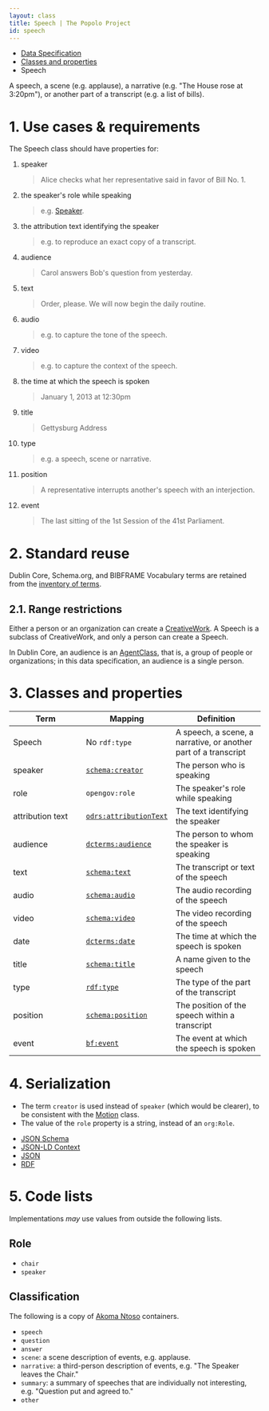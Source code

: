 ```yaml
---
layout: class
title: Speech | The Popolo Project
id: speech
---
```


<ul class="breadcrumb">
  <li><a href="/specs/">Data Specification</a></li>
  <li><a href="/specs/#classes-and-properties">Classes and properties</a></li>
  <li class="active">Speech</li>
</ul>

A speech, a scene (e.g. applause), a narrative (e.g. "The House rose at 3:20pm"), or another part of a transcript (e.g. a list of bills).

<h1 id="use-cases-and-requirements">1. Use cases &amp; requirements</h1>

The Speech class should have properties for:

1. speaker

    >Alice checks what her representative said in favor of Bill No. 1.

1. the speaker's role while speaking

    >e.g. [Speaker](http://www.parl.gc.ca/about/house/speaker/role-e.html).

1. the attribution text identifying the speaker

    >e.g. to reproduce an exact copy of a transcript.

1. audience

    >Carol answers Bob's question from yesterday.

1. text

    >Order, please. We will now begin the daily routine.

1. audio

    >e.g. to capture the tone of the speech.

1. video

    >e.g. to capture the context of the speech.

1. the time at which the speech is spoken

    >January 1, 2013 at 12:30pm

1. title

    >Gettysburg Address

1. type

    >e.g. a speech, scene or narrative.

1. position

    >A representative interrupts another's speech with an interjection.

1. event

    >The last sitting of the 1st Session of the 41st Parliament.

<h1 id="standard-reuse">2. Standard reuse</h1>

Dublin Core, Schema.org, and BIBFRAME Vocabulary terms are retained from the [inventory of terms](/appendices/terms.html#Speech).

## 2.1. Range restrictions

Either a person or an organization can create a [CreativeWork](http://schema.org/CreativeWork). A Speech is a subclass of CreativeWork, and only a person can create a Speech.

In Dublin Core, an audience is an [AgentClass](http://dublincore.org/documents/dcmi-terms/#terms-AgentClass), that is, a group of people or organizations; in this data specification, an audience is a single person.

<h1 id="classes-and-properties">3. Classes and properties</h1>

<table>
  <thead>
    <tr>
      <th width="130">Term</th>
      <th>Mapping</th>
      <th>Definition</th>
    </tr>
  </thead>
  <tbody>
    <tr>
      <td>Speech</td>
      <td>No <code>rdf:type</code></td>
      <td>A speech, a scene, a narrative, or another part of a transcript</td>
    </tr>
    <tr id="schema:creator">
      <td>speaker</td>
      <td><code><a href="http://schema.org/creator" title="http://schema.org/creator">schema:creator</a></code></td>
      <td>The person who is speaking</td>
    </tr>
    <tr id="opengov:role">
      <td>role</td>
      <td><code title="http://www.w3.org/ns/opengov#role">opengov:role</code></td>
      <td>The speaker's role while speaking</td>
    </tr>
    <tr id="odrs:attributionText">
      <td>attribution text</td>
      <td><code><a href="http://schema.theodi.org/odrs/#prop_attributionText" title="http://schema.theodi.org/odrs#attributionText">odrs:attributionText</a></code></td>
      <td>The text identifying the speaker</td>
    </tr>
    <tr id="dcterms:audience">
      <td>audience</td>
      <td><code><a href="http://dublincore.org/documents/dcmi-terms/#terms-audience" title="http://purl.org/dc/terms/audience">dcterms:audience</a></code></td>
      <td>The person to whom the speaker is speaking</td>
    </tr>
    <tr id="schema:text">
      <td>text</td>
      <td><code><a href="http://schema.org/text" title="http://schema.org/text">schema:text</a></code></td>
      <td>The transcript or text of the speech</td>
    </tr>
    <tr id="schema:audio">
      <td>audio</td>
      <td><code><a href="http://schema.org/audio" title="http://schema.org/audio">schema:audio</a></code></td>
      <td>The audio recording of the speech</td>
    </tr>
    <tr id="schema:video">
      <td>video</td>
      <td><code><a href="http://schema.org/video" title="http://schema.org/video">schema:video</a></code></td>
      <td>The video recording of the speech</td>
    </tr>
    <tr id="dcterms:date">
      <td>date</td>
      <td><code><a href="http://dublincore.org/documents/dcmi-terms/#terms-date" title="http://purl.org/dc/terms/date">dcterms:date</a></code></td>
      <td>The time at which the speech is spoken</td>
    </tr>
    <tr id="schema:title">
      <td>title</td>
      <td><code><a href="http://schema.org/title" title="http://schema.org/title">schema:title</a></code></td>
      <td>A name given to the speech</td>
    </tr>
    <tr id="rdf:type">
      <td>type</td>
      <td><code><a href="http://www.w3.org/TR/rdf-schema/#ch_type" title="http://www.w3.org/1999/02/22-rdf-syntax-ns#type">rdf:type</a></code></td>
      <td>The type of the part of the transcript</td>
    </tr>
    <tr id="schema:position">
      <td>position</td>
      <td><code><a href="http://schema.org/position" title="http://schema.org/position">schema:position</a></code></td>
      <td>The position of the speech within a transcript</td>
    </tr>
    <tr id="bf:event">
      <td>event</td>
      <td><code><a href="http://bibframe.org/vocab/event" title="http://bibframe.org/vocab/event.html">bf:event</a></code></td>
      <td>The event at which the speech is spoken</td>
    </tr>
  </tbody>
</table>

<h1 id="serialization">4. Serialization</h1>

* The term `creator` is used instead of `speaker` (which would be clearer), to be consistent with the [Motion](/specs/motion.html) class.
* The value of the `role` property is a string, instead of an `org:Role`.

<ul class="nav nav-tabs no-js">
  <li><a href="#speech-schema">JSON Schema</a></li>
  <li><a href="#speech-context">JSON-LD Context</a></li>
  <li class="active"><a href="#speech-json">JSON</a></li>
  <li><a href="#speech-rdf">RDF</a></li>
</ul>

<div class="tab-content no-js">
  <div class="tab-pane" id="speech-schema" data-url="/schemas/speech.json"></div>
  <div class="tab-pane" id="speech-context" data-url="/contexts/speech.jsonld"></div>
  <div class="tab-pane active" id="speech-json" data-url="/examples/speech.json"></div>
  <div class="tab-pane" id="speech-rdf" data-url="/examples/speech.ttl"></div>
</div>

<h1 id="code-lists">5. Code lists</h1>

Implementations <em class="rfc2119">may</em> use values from outside the following lists.

## Role

* `chair`
* `speaker`

## Classification

The following is a copy of [Akoma Ntoso](http://examples.akomantoso.org/categorical.html#ANcontainersEG) containers.

* `speech`
* `question`
* `answer`
* `scene`: a scene description of events, e.g. applause.
* `narrative`: a third-person description of events, e.g. "The Speaker leaves the Chair."
* `summary`: a summary of speeches that are individually not interesting, e.g. "Question put and agreed to."
* `other`
